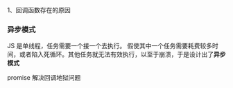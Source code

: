 1、回调函数存在的原因

### 异步模式

JS 是单线程，任务需要一个接一个去执行。
假使其中一个任务需要耗费较多时间，或者陷入死循环。其他任务就无法有效执行，以至于崩溃，于是设计出了**异步模式**

promise 解决回调地狱问题
